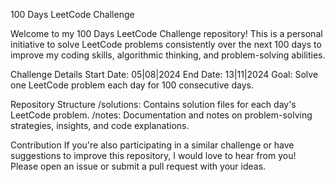 100 Days LeetCode Challenge

Welcome to my 100 Days LeetCode Challenge repository! 
This is a personal initiative to solve LeetCode problems consistently 
over the next 100 days to improve my coding skills, 
algorithmic thinking, and problem-solving abilities.

Challenge Details
Start Date: 05|08|2024
End Date: 13|11|2024
Goal: Solve one LeetCode problem each day for 100 consecutive days.

Repository Structure
/solutions: Contains solution files for each day's LeetCode problem.
/notes: Documentation and notes on problem-solving strategies, insights, and code explanations.

Contribution
If you're also participating in a similar challenge or have suggestions to improve this repository, 
I would love to hear from you! Please open an issue or submit a pull request with your ideas.

